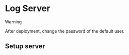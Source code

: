 # Log Server
> [!WARNING]  
> After deployment, change the password of the default user.

## Setup server
